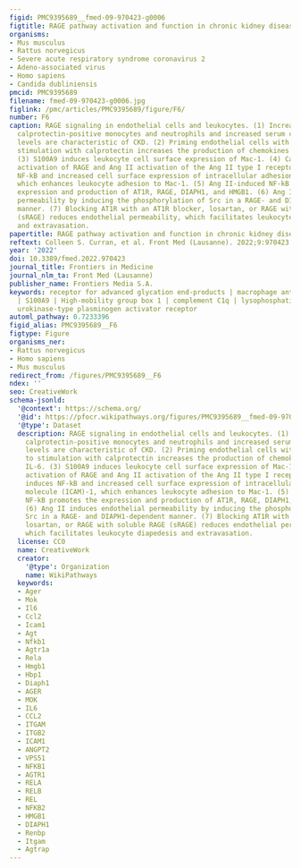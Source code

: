 ```yaml
---
figid: PMC9395689__fmed-09-970423-g0006
figtitle: RAGE pathway activation and function in chronic kidney disease and COVID-19
organisms:
- Mus musculus
- Rattus norvegicus
- Severe acute respiratory syndrome coronavirus 2
- Adeno-associated virus
- Homo sapiens
- Candida dubliniensis
pmcid: PMC9395689
filename: fmed-09-970423-g0006.jpg
figlink: /pmc/articles/PMC9395689/figure/F6/
number: F6
caption: RAGE signaling in endothelial cells and leukocytes. (1) Increased circulating
  calprotectin-positive monocytes and neutrophils and increased serum calprotectin
  levels are characteristic of CKD. (2) Priming endothelial cells with AGE prior to
  stimulation with calprotectin increases the production of chemokines CCL2 and IL-6.
  (3) S100A9 induces leukocyte cell surface expression of Mac-1. (4) Calprotectin
  activation of RAGE and Ang II activation of the Ang II type I receptor (AT1R) induces
  NF-kB and increased cell surface expression of intracellular adhesion molecule (ICAM)-1,
  which enhances leukocyte adhesion to Mac-1. (5) Ang II-induced NF-kB promotes the
  expression and production of AT1R, RAGE, DIAPH1, and HMGB1. (6) Ang II induces endothelial
  permeability by inducing the phosphorylation of Src in a RAGE- and DIAPH1-dependent
  manner. (7) Blocking AT1R with an AT1R blocker, losartan, or RAGE with soluble RAGE
  (sRAGE) reduces endothelial permeability, which facilitates leukocyte diapedesis
  and extravasation.
papertitle: RAGE pathway activation and function in chronic kidney disease and COVID-19.
reftext: Colleen S. Curran, et al. Front Med (Lausanne). 2022;9:970423.
year: '2022'
doi: 10.3389/fmed.2022.970423
journal_title: Frontiers in Medicine
journal_nlm_ta: Front Med (Lausanne)
publisher_name: Frontiers Media S.A.
keywords: receptor for advanced glycation end-products | macrophage antigen 1 | S100A8
  | S100A9 | High-mobility group box 1 | complement C1q | lysophosphatidic acid |
  urokinase-type plasminogen activator receptor
automl_pathway: 0.7233396
figid_alias: PMC9395689__F6
figtype: Figure
organisms_ner:
- Rattus norvegicus
- Homo sapiens
- Mus musculus
redirect_from: /figures/PMC9395689__F6
ndex: ''
seo: CreativeWork
schema-jsonld:
  '@context': https://schema.org/
  '@id': https://pfocr.wikipathways.org/figures/PMC9395689__fmed-09-970423-g0006.html
  '@type': Dataset
  description: RAGE signaling in endothelial cells and leukocytes. (1) Increased circulating
    calprotectin-positive monocytes and neutrophils and increased serum calprotectin
    levels are characteristic of CKD. (2) Priming endothelial cells with AGE prior
    to stimulation with calprotectin increases the production of chemokines CCL2 and
    IL-6. (3) S100A9 induces leukocyte cell surface expression of Mac-1. (4) Calprotectin
    activation of RAGE and Ang II activation of the Ang II type I receptor (AT1R)
    induces NF-kB and increased cell surface expression of intracellular adhesion
    molecule (ICAM)-1, which enhances leukocyte adhesion to Mac-1. (5) Ang II-induced
    NF-kB promotes the expression and production of AT1R, RAGE, DIAPH1, and HMGB1.
    (6) Ang II induces endothelial permeability by inducing the phosphorylation of
    Src in a RAGE- and DIAPH1-dependent manner. (7) Blocking AT1R with an AT1R blocker,
    losartan, or RAGE with soluble RAGE (sRAGE) reduces endothelial permeability,
    which facilitates leukocyte diapedesis and extravasation.
  license: CC0
  name: CreativeWork
  creator:
    '@type': Organization
    name: WikiPathways
  keywords:
  - Ager
  - Mok
  - Il6
  - Ccl2
  - Icam1
  - Agt
  - Nfkb1
  - Agtr1a
  - Rela
  - Hmgb1
  - Hbp1
  - Diaph1
  - AGER
  - MOK
  - IL6
  - CCL2
  - ITGAM
  - ITGB2
  - ICAM1
  - ANGPT2
  - VPS51
  - NFKB1
  - AGTR1
  - RELA
  - RELB
  - REL
  - NFKB2
  - HMGB1
  - DIAPH1
  - Renbp
  - Itgam
  - Agtrap
---
```

